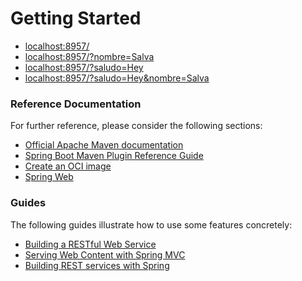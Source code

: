 # Getting Started

- [localhost:8957/](http://localhost:8957)
- [localhost:8957/?nombre=Salva](http://localhost:8957?saludo=Hey)
- [localhost:8957/?saludo=Hey](http://localhost:8957?nombre=Salva)
- [localhost:8957/?saludo=Hey&nombre=Salva](http://localhost:8957?saludo=Hey&nombre=Salva)

### Reference Documentation

For further reference, please consider the following sections:

- [Official Apache Maven documentation](https://maven.apache.org/guides/index.html)
- [Spring Boot Maven Plugin Reference Guide](https://docs.spring.io/spring-boot/docs/2.5.12/maven-plugin/reference/html/)
- [Create an OCI image](https://docs.spring.io/spring-boot/docs/2.5.12/maven-plugin/reference/html/#build-image)
- [Spring Web](https://docs.spring.io/spring-boot/docs/2.5.12/reference/htmlsingle/#boot-features-developing-web-applications)

### Guides

The following guides illustrate how to use some features concretely:

- [Building a RESTful Web Service](https://spring.io/guides/gs/rest-service/)
- [Serving Web Content with Spring MVC](https://spring.io/guides/gs/serving-web-content/)
- [Building REST services with Spring](https://spring.io/guides/tutorials/bookmarks/)

